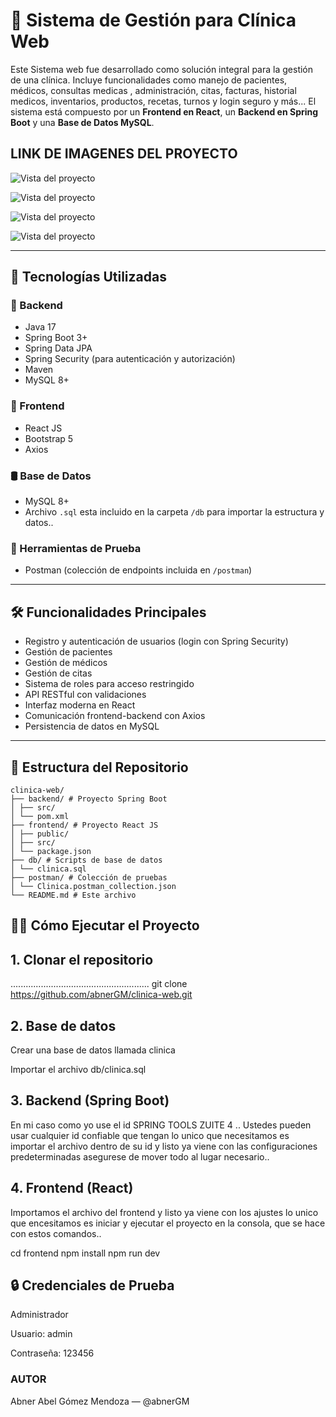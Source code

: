 # 🏥 Sistema de Gestión para Clínica Web

  Este Sistema web fue desarrollado como solución integral para la gestión de una clínica. Incluye funcionalidades como manejo de pacientes, médicos, consultas medicas , administración, citas, facturas, historial medicos, inventarios, productos, recetas, turnos y login seguro y más...
  El sistema está compuesto por un **Frontend en React**, un **Backend en Spring Boot** y una **Base de Datos MySQL**.

## LINK DE IMAGENES DEL PROYECTO


![Vista del proyecto](https://github.com/user-attachments/assets/ca46799b-0c0d-4e17-9c77-1f33be923984)



![Vista del proyecto](https://github.com/user-attachments/assets/65c62491-daba-4eae-9c80-11874e53c467)



![Vista del proyecto](https://github.com/user-attachments/assets/a920040e-be3a-4d37-8455-c29c99668019)



![Vista del proyecto](https://github.com/user-attachments/assets/cee2db05-c6c1-40f5-9e94-ca6c9f49ebe2)


---

## 🚀 Tecnologías Utilizadas

### 🔧 Backend
- Java 17
- Spring Boot 3+
- Spring Data JPA
- Spring Security (para autenticación y autorización)
- Maven
- MySQL 8+

### 🎨 Frontend
- React JS
- Bootstrap 5
- Axios

### 🛢 Base de Datos
- MySQL 8+
- Archivo `.sql` esta incluido en la carpeta `/db` para importar la estructura y datos..

### 🧪 Herramientas de Prueba
- Postman (colección de endpoints incluida en `/postman`)

---

## 🛠 Funcionalidades Principales

- Registro y autenticación de usuarios (login con Spring Security)
- Gestión de pacientes
- Gestión de médicos
- Gestión de citas
- Sistema de roles para acceso restringido
- API RESTful con validaciones
- Interfaz moderna en React
- Comunicación frontend-backend con Axios
- Persistencia de datos en MySQL

---

## 📁 Estructura del Repositorio

```
clinica-web/
├── backend/ # Proyecto Spring Boot
│ ├── src/
│ └── pom.xml
├── frontend/ # Proyecto React JS
│ ├── public/
│ ├── src/
│ └── package.json
├── db/ # Scripts de base de datos
│ └── clinica.sql
├── postman/ # Colección de pruebas
│ └── Clinica.postman_collection.json
└── README.md # Este archivo
```

## 🧑‍💻 Cómo Ejecutar el Proyecto

## 1. Clonar el repositorio

.......................................................
git clone https://github.com/abnerGM/clinica-web.git


## 2. Base de datos 

Crear una base de datos llamada clinica

Importar el archivo db/clinica.sql

## 3. Backend (Spring Boot)

En mi caso como yo use el id SPRING TOOLS ZUITE 4 ..
Ustedes pueden usar cualquier id confiable que tengan
lo unico que necesitamos es importar el archivo dentro de su id y listo
ya viene con las configuraciones predeterminadas asegurese de mover todo al lugar necesario..

## 4. Frontend (React)

Importamos el archivo del frontend y listo ya viene con los ajustes 
lo unico que encesitamos es iniciar y ejecutar el proyecto en la consola,
que se hace con estos comandos..

cd frontend
npm install
npm run dev


## 🔒 Credenciales de Prueba

Administrador

Usuario: admin

Contraseña: 123456


###  AUTOR

Abner Abel Gómez Mendoza — @abnerGM









